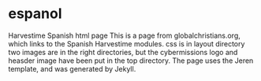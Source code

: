 # espanol
Harvestime Spanish html page
This is a page from globalchristians.org, which links to the Spanish Harvestime modules.
css is in layout directory
two images are in the right directories, but the cybermissions logo and heasder image have been put in the top directory.
The page uses the Jeren template, and was generated by Jekyll.
